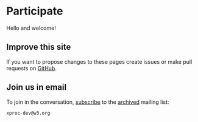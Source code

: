 # Participate

Hello and welcome!

## Improve this site

If you want to propose changes to these pages
create issues or make pull requests on
[GitHub](https://github.com/xproc/xproc.org/).

## Join us in email

To join in the conversation,
[subscribe](https://lists.w3.org/Archives/Public/xproc-dev/)
to the
[archived](https://lists.w3.org/Archives/Public/xproc-dev/)
mailing list:

```
xproc-dev@w3.org
```

